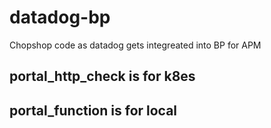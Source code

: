 # datadog-bp
Chopshop code as datadog gets integreated into BP for APM

## portal_http_check is for k8es
## portal_function is for local
